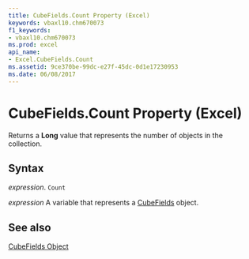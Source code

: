 ```yaml
---
title: CubeFields.Count Property (Excel)
keywords: vbaxl10.chm670073
f1_keywords:
- vbaxl10.chm670073
ms.prod: excel
api_name:
- Excel.CubeFields.Count
ms.assetid: 9ce370be-99dc-e27f-45dc-0d1e17230953
ms.date: 06/08/2017
---
```



# CubeFields.Count Property (Excel)

Returns a  **Long** value that represents the number of objects in the collection.


## Syntax

 _expression_. `Count`

 _expression_ A variable that represents a [CubeFields](./Excel.CubeFields.md) object.


## See also


[CubeFields Object](Excel.CubeFields.md)

